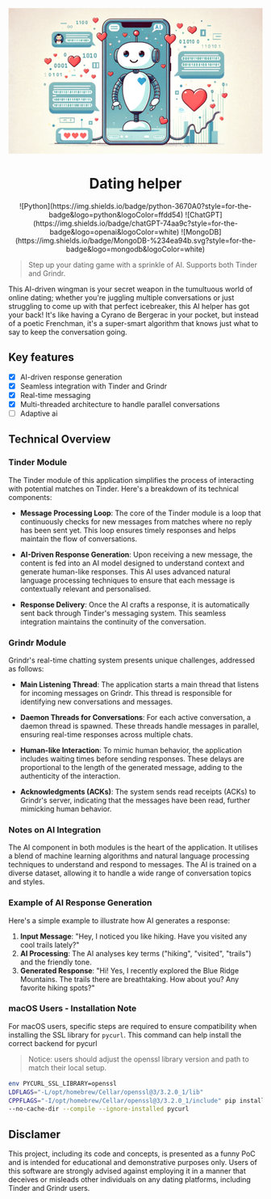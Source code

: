 ![header](header.png)

<h1 align="center">Dating helper</h1>

<div align="center">
![Python](https://img.shields.io/badge/python-3670A0?style=for-the-badge&logo=python&logoColor=ffdd54)
![ChatGPT](https://img.shields.io/badge/chatGPT-74aa9c?style=for-the-badge&logo=openai&logoColor=white)
![MongoDB](https://img.shields.io/badge/MongoDB-%234ea94b.svg?style=for-the-badge&logo=mongodb&logoColor=white)
</div>

> Step up your dating game with a sprinkle of AI. Supports both Tinder and Grindr.

This AI-driven wingman is your secret weapon in the tumultuous world of online dating; whether you're juggling multiple conversations or just struggling to come up with that perfect icebreaker, this AI helper has got your back! It's like having a Cyrano de Bergerac in your pocket, but instead of a poetic Frenchman, it's a super-smart algorithm that knows just what to say to keep the conversation going.

## Key features
* [x] AI-driven response generation
* [x] Seamless integration with Tinder and Grindr
* [x] Real-time messaging
* [x] Multi-threaded architecture to handle parallel conversations
* [ ] Adaptive ai

## Technical Overview

### Tinder Module
The Tinder module of this application simplifies the process of interacting with potential matches on Tinder. Here's a breakdown of its technical components:

- **Message Processing Loop**: The core of the Tinder module is a loop that continuously checks for new messages from matches where no reply has been sent yet. This loop ensures timely responses and helps maintain the flow of conversations.

- **AI-Driven Response Generation**: Upon receiving a new message, the content is fed into an AI model designed to understand context and generate human-like responses. This AI uses advanced natural language processing techniques to ensure that each message is contextually relevant and personalised.

- **Response Delivery**: Once the AI crafts a response, it is automatically sent back through Tinder's messaging system. This seamless integration maintains the continuity of the conversation.

### Grindr Module
Grindr's real-time chatting system presents unique challenges, addressed as follows:

- **Main Listening Thread**: The application starts a main thread that listens for incoming messages on Grindr. This thread is responsible for identifying new conversations and messages.

- **Daemon Threads for Conversations**: For each active conversation, a daemon thread is spawned. These threads handle messages in parallel, ensuring real-time responses across multiple chats.

- **Human-like Interaction**: To mimic human behavior, the application includes waiting times before sending responses. These delays are proportional to the length of the generated message, adding to the authenticity of the interaction.

- **Acknowledgments (ACKs)**: The system sends read receipts (ACKs) to Grindr's server, indicating that the messages have been read, further mimicking human behavior.

### Notes on AI Integration
The AI component in both modules is the heart of the application. It utilises a blend of machine learning algorithms and natural language processing techniques to understand and respond to messages. The AI is trained on a diverse dataset, allowing it to handle a wide range of conversation topics and styles. 

### Example of AI Response Generation
Here's a simple example to illustrate how AI generates a response:

1. **Input Message**: "Hey, I noticed you like hiking. Have you visited any cool trails lately?"
2. **AI Processing**: The AI analyses key terms ("hiking", "visited", "trails") and the friendly tone.
3. **Generated Response**: "Hi! Yes, I recently explored the Blue Ridge Mountains. The trails there are breathtaking. How about you? Any favorite hiking spots?"

### macOS Users - Installation Note
For macOS users, specific steps are required to ensure compatibility when installing the SSL library for `pycurl`. This command can help install the correct backend for pycurl

> Notice: users should adjust the openssl library version and path to match their local setup.

```bash
env PYCURL_SSL_LIBRARY=openssl 
LDFLAGS="-L/opt/homebrew/Cellar/openssl@3/3.2.0_1/lib" 
CPPFLAGS="-I/opt/homebrew/Cellar/openssl@3/3.2.0_1/include" pip install 
--no-cache-dir --compile --ignore-installed pycurl
```

## Disclamer
This project, including its code and concepts, is presented as a funny PoC and is intended for educational and demonstrative purposes only. Users of this software are strongly advised against employing it in a manner that deceives or misleads other individuals on any dating platforms, including Tinder and Grindr users.


